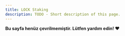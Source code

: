 ```yaml
---
title: LOCK Staking
description: TODO - Short description of this page.
---
```


**Bu sayfa henüz çevrilmemiştir. Lütfen yardım edin! ❤**
